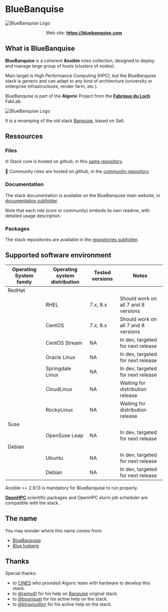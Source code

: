 # BlueBanquise
![BlueBanquise Logo](resources/pictures/BlueBanquise_logo_large.svg)

<p align="center">
  Web site: <a href="https://bluebanquise.com"><b>https://bluebanquise.com</b></a>
</p>

## What is BlueBanquise

**BlueBanquise** is a coherent **Ansible** roles collection, designed to deploy and manage large group of hosts (clusters of nodes).

Main target is High Performance Computing (HPC), but the BlueBanquise stack is generic and can adapt to any kind of architecture (university or enterprise infrastructures, render farm, etc.).

BlueBanquise is part of the **Algoric** Project from the [**Fabrique du Loch**](https://www.lafabriqueduloch.org/fr/accueil/) FabLab.

![BlueBanquise Logo](resources/pictures/FabriqueDuLochAlgoric_logo_large.svg)

It is a revamping of the old stack [Banquise](https://github.com/oxedions/banquise), based on Salt.

## Ressources

### Files

:globe_with_meridians: Stack core is hosted on github, in this [same repository](https://github.com/bluebanquise/bluebanquise).

:milky_way: Community roles are hosted on github, in the [community repository](https://github.com/bluebanquise/community).

### Documentation

The stack documentation is available on the BlueBanquise main website, in [documentation subfolder](https://bluebanquise.com/documentation/).

Note that each role (core or community) embeds its own readme, with detailed usage description.

### Packages

The stack repositories are available in the [repositories subfolder](https://bluebanquise.com/repository/).

## Supported software environment

| Operating System family | Operating system distribution | Tested versions    | Notes                               |
| ----------------------- | ----------------------------- | ------------------ | ----------------------------------- |
| RedHat                  |                               |                    |                                     |
|                         | RHEL                          | 7.x, 8.x           | Should work on all 7 and 8 versions |
|                         | CentOS                        | 7.x, 8.x           | Should work on all 7 and 8 versions |
|                         | CentOS Stream                 | NA                 | In dev, targeted for next release   |
|                         | Oracle Linux                  | NA                 | In dev, targeted for next release   |
|                         | Springdale Linux              | NA                 | In dev, targeted for next release   |
|                         | CloudLinux                    | NA                 | Waiting for distribution release    |
|                         | RockyLinux                    | NA                 | Waiting for distribution release    |
| Suse                    |                               |                    |                                     |
|                         | OpenSuse Leap                 | NA                 | In dev, targeted for next release   |
| Debian                  |                               |                    |                                     |
|                         | Ubuntu                        | NA                 | In dev, targeted for next release   |
|                         | Debian                        | NA                 | In dev, targeted for next release   |

Ansible >= 2.9.13 is mandatory for BlueBanquise to run properly.

**[OpenHPC](https://openhpc.community/downloads/)** scientific packages and OpenHPC slurm job scheduler are compatible with the stack.

## The name

You may wonder where this name comes from:

* [BlueBanquise](https://en.wikipedia.org/wiki/File:Blue_iceberg_in_the_Ilulissat_icefjord.jpg)
* [Blue Iceberg](https://en.wikipedia.org/wiki/Blue_iceberg)

## Thanks

Special thanks:

* to [CINES](https://www.cines.fr/en/) who provided Algoric team with hardware to develop this stack.
* to [@remyd1](https://github.com/remyd1) for his help on [Banquise](https://github.com/oxedions/banquise) original stack.
* to [@bouriquet](https://github.com/bouriquet) for his active help on the stack.
* to [@btravouillon](https://github.com/btravouillon) for his active help on the stack.
